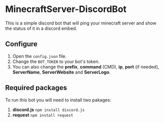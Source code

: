 # **MinecraftServer-DiscordBot**
This is a simple discord bot that will ping your minecraft server and show the status of it in a discord embed.

## Configure
1. Open the `config.json` file.
2. Change the `BOT_TOKEN` to your bot's token.
3. You can also change the **prefix**, **command** (CMD), **ip**, **port** (if needed), **ServerName**, **ServerWebsite** and **ServerLogo**.

## Required packages
To run this bot you will need to install two pakages:
1. **discord.js** `npm install discord.js`
2. **request** `npm install request`

